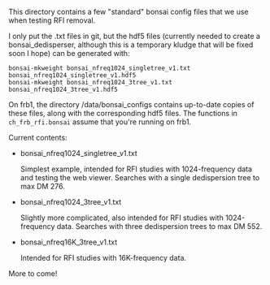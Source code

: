 This directory contains a few "standard" bonsai config files that we use
when testing RFI removal.

I only put the .txt files in git, but the hdf5 files (currently needed to
create a bonsai_dedisperser, although this is a temporary kludge that will
be fixed soon I hope) can be generated with:
```
bonsai-mkweight bonsai_nfreq1024_singletree_v1.txt bonsai_nfreq1024_singletree_v1.hdf5
bonsai-mkweight bonsai_nfreq1024_3tree_v1.txt bonsai_nfreq1024_3tree_v1.hdf5
```

On frb1, the directory /data/bonsai_configs contains up-to-date copies of
these files, along with the corresponding hdf5 files.  The functions in
`ch_frb_rfi.bonsai` assume that you're running on frb1.

Current contents:

  - bonsai_nfreq1024_singletree_v1.txt

    Simplest example, intended for RFI studies with 1024-frequency data and
    testing the web viewer.  Searches with a single dedispersion tree to max DM 276.

  - bonsai_nfreq1024_3tree_v1.txt

    Slightly more complicated, also intended for RFI studies with 1024-frequency data.
    Searches with three dedispersion trees to max DM 552.

  - bonsai_nfreq16K_3tree_v1.txt

    Intended for RFI studies with 16K-frequency data.

More to come!
